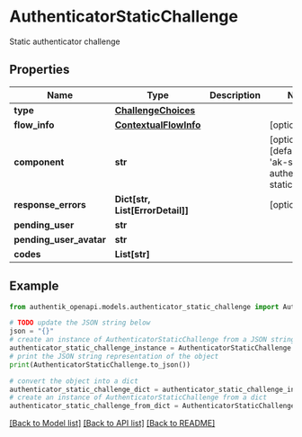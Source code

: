 # AuthenticatorStaticChallenge

Static authenticator challenge

## Properties

Name | Type | Description | Notes
------------ | ------------- | ------------- | -------------
**type** | [**ChallengeChoices**](ChallengeChoices.md) |  | 
**flow_info** | [**ContextualFlowInfo**](ContextualFlowInfo.md) |  | [optional] 
**component** | **str** |  | [optional] [default to 'ak-stage-authenticator-static']
**response_errors** | **Dict[str, List[ErrorDetail]]** |  | [optional] 
**pending_user** | **str** |  | 
**pending_user_avatar** | **str** |  | 
**codes** | **List[str]** |  | 

## Example

```python
from authentik_openapi.models.authenticator_static_challenge import AuthenticatorStaticChallenge

# TODO update the JSON string below
json = "{}"
# create an instance of AuthenticatorStaticChallenge from a JSON string
authenticator_static_challenge_instance = AuthenticatorStaticChallenge.from_json(json)
# print the JSON string representation of the object
print(AuthenticatorStaticChallenge.to_json())

# convert the object into a dict
authenticator_static_challenge_dict = authenticator_static_challenge_instance.to_dict()
# create an instance of AuthenticatorStaticChallenge from a dict
authenticator_static_challenge_from_dict = AuthenticatorStaticChallenge.from_dict(authenticator_static_challenge_dict)
```
[[Back to Model list]](../README.md#documentation-for-models) [[Back to API list]](../README.md#documentation-for-api-endpoints) [[Back to README]](../README.md)


